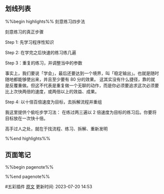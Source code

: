 
## 划线列表
%%begin highlights%%
刻意练习四步法

刻意练习的真正步骤

Step 1: 先学习程序性知识

Step 2: 在学完之后快速的练习练几遍

Step 3：重复的练习，并调整当中的参数

事实上，我们要说「学会」，最后还要达到一个境界，叫「稳定输出」。也就是随时随地都能够使出来，并且至少要有 80 分的效果。
这其实没有什么捷径，靠的就是反覆重做。但这不代表是重复做一个无聊的动作，而是你必须要追求这次必须要比上次快两倍的速度，或两倍以上的效益、成果。

Step 4: 以十倍百倍速度为目标，去拆解流程并重组

我这里提供个偷吃步学习法：
在练过两三遍以 2 倍速度为目标的练习后。你要将目标放在一次快十倍。

高手过人之处，就在于找流程、练习、拆解、重新发明

%%end highlights%%

## 页面笔记
%%begin pagenote%%

%%end pagenote%%

 #五彩插件 [原文](https://github.com/xdite/learn-hack/blob/master/05.md)
更新时间: 2023-07-20 14:53